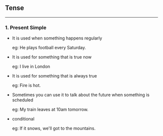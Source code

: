 ## Tense

<hr>

### 1.  Present Simple

- It is used when something happens regularly

    eg: He plays football every Saturday.

- It is used for something that is true now

    eg: I live in London

- It is used for something that is always true

    eg: Fire is hot.

- Sometimes you can use it to talk about the future when something is scheduled

    eg: My train leaves at 10am tomorrow.

- conditional

    eg: If it snows, we'll got to the mountains.
